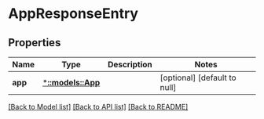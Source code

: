 # AppResponseEntry

## Properties

| Name    | Type                         | Description | Notes                        |
| ------- | ---------------------------- | ----------- | ---------------------------- |
| **app** | [***::models::App**](App.md) |             | [optional] [default to null] |

[[Back to Model list]](../README.md#documentation-for-models) [[Back to API list]](../README.md#documentation-for-api-endpoints) [[Back to README]](../README.md)
